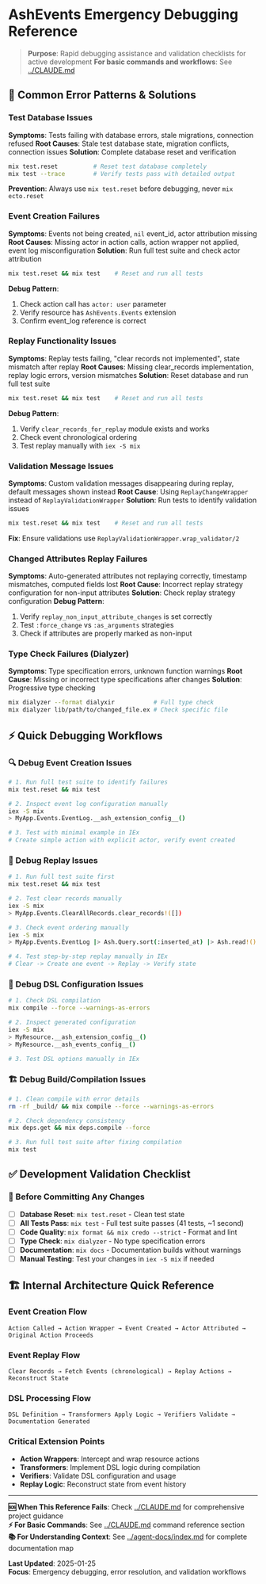 # AshEvents Emergency Debugging Reference

> **Purpose**: Rapid debugging assistance and validation checklists for active development
> **For basic commands and workflows**: See [../CLAUDE.md](../CLAUDE.md)

## 🚨 Common Error Patterns & Solutions

### Test Database Issues
**Symptoms**: Tests failing with database errors, stale migrations, connection refused
**Root Causes**: Stale test database state, migration conflicts, connection issues
**Solution**: Complete database reset and verification
```bash
mix test.reset          # Reset test database completely
mix test --trace        # Verify tests pass with detailed output
```
**Prevention**: Always use `mix test.reset` before debugging, never `mix ecto.reset`

### Event Creation Failures  
**Symptoms**: Events not being created, `nil` event_id, actor attribution missing
**Root Causes**: Missing actor in action calls, action wrapper not applied, event log misconfiguration
**Solution**: Run full test suite and check actor attribution
```bash
mix test.reset && mix test    # Reset and run all tests
```
**Debug Pattern**: 
1. Check action call has `actor: user` parameter
2. Verify resource has `AshEvents.Events` extension
3. Confirm event_log reference is correct

### Replay Functionality Issues
**Symptoms**: Replay tests failing, "clear records not implemented", state mismatch after replay
**Root Causes**: Missing clear_records implementation, replay logic errors, version mismatches
**Solution**: Reset database and run full test suite
```bash
mix test.reset && mix test    # Reset and run all tests
```
**Debug Pattern**:
1. Verify `clear_records_for_replay` module exists and works
2. Check event chronological ordering
3. Test replay manually with `iex -S mix`

### Validation Message Issues  
**Symptoms**: Custom validation messages disappearing during replay, default messages shown instead
**Root Cause**: Using `ReplayChangeWrapper` instead of `ReplayValidationWrapper`
**Solution**: Run tests to identify validation issues
```bash
mix test.reset && mix test    # Reset and run all tests
```
**Fix**: Ensure validations use `ReplayValidationWrapper.wrap_validator/2`

### Changed Attributes Replay Failures
**Symptoms**: Auto-generated attributes not replaying correctly, timestamp mismatches, computed fields lost
**Root Cause**: Incorrect replay strategy configuration for non-input attributes
**Solution**: Check replay strategy configuration
**Debug Pattern**:
1. Verify `replay_non_input_attribute_changes` is set correctly
2. Test `:force_change` vs `:as_arguments` strategies
3. Check if attributes are properly marked as non-input

### Type Check Failures (Dialyzer)
**Symptoms**: Type specification errors, unknown function warnings
**Root Cause**: Missing or incorrect type specifications after changes
**Solution**: Progressive type checking
```bash
mix dialyzer --format dialyxir           # Full type check
mix dialyzer lib/path/to/changed_file.ex # Check specific file
```

## ⚡ Quick Debugging Workflows

### 🔍 Debug Event Creation Issues
```bash
# 1. Run full test suite to identify failures
mix test.reset && mix test

# 2. Inspect event log configuration manually
iex -S mix
> MyApp.Events.EventLog.__ash_extension_config__()

# 3. Test with minimal example in IEx
# Create simple action with explicit actor, verify event created
```

### 🔄 Debug Replay Issues
```bash
# 1. Run full test suite first
mix test.reset && mix test

# 2. Test clear records manually
iex -S mix
> MyApp.Events.ClearAllRecords.clear_records!([])

# 3. Check event ordering manually
iex -S mix
> MyApp.Events.EventLog |> Ash.Query.sort(:inserted_at) |> Ash.read!()

# 4. Test step-by-step replay manually in IEx
# Clear -> Create one event -> Replay -> Verify state
```

### 🔧 Debug DSL Configuration Issues  
```bash
# 1. Check DSL compilation
mix compile --force --warnings-as-errors

# 2. Inspect generated configuration
iex -S mix
> MyResource.__ash_extension_config__()
> MyResource.__ash_events_config__()

# 3. Test DSL options manually in IEx
```

### 🏗️ Debug Build/Compilation Issues
```bash
# 1. Clean compile with error details
rm -rf _build/ && mix compile --force --warnings-as-errors

# 2. Check dependency consistency
mix deps.get && mix deps.compile --force

# 3. Run full test suite after fixing compilation
mix test
```

## ✅ Development Validation Checklist

### 🎯 Before Committing Any Changes
- [ ] **Database Reset**: `mix test.reset` - Clean test state
- [ ] **All Tests Pass**: `mix test` - Full test suite passes (41 tests, ~1 second)
- [ ] **Code Quality**: `mix format && mix credo --strict` - Format and lint
- [ ] **Type Check**: `mix dialyzer` - No type specification errors  
- [ ] **Documentation**: `mix docs` - Documentation builds without warnings
- [ ] **Manual Testing**: Test your changes in `iex -S mix` if needed

## 🏗️ Internal Architecture Quick Reference

### Event Creation Flow
```
Action Called → Action Wrapper → Event Created → Actor Attributed → Original Action Proceeds
```

### Event Replay Flow  
```
Clear Records → Fetch Events (chronological) → Replay Actions → Reconstruct State
```

### DSL Processing Flow
```
DSL Definition → Transformers Apply Logic → Verifiers Validate → Documentation Generated
```

### Critical Extension Points
- **Action Wrappers**: Intercept and wrap resource actions
- **Transformers**: Implement DSL logic during compilation  
- **Verifiers**: Validate DSL configuration and usage
- **Replay Logic**: Reconstruct state from event history

---

**🆘 When This Reference Fails**: Check [../CLAUDE.md](../CLAUDE.md) for comprehensive project guidance  
**⚡ For Basic Commands**: See [../CLAUDE.md](../CLAUDE.md) command reference section  
**📚 For Understanding Context**: See [../agent-docs/index.md](index.md) for complete documentation map  

**Last Updated**: 2025-01-25  
**Focus**: Emergency debugging, error resolution, and validation workflows